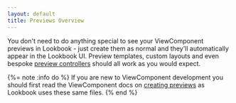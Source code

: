 ```yaml
---
layout: default
title: Previews Overview
---
```


You don't need to do anything special to see your ViewComponent previews in Lookbook - just create them as normal and they'll automatically appear in the Lookbook UI. Preview templates, custom layouts and even bespoke [preview controllers](https://viewcomponent.org/guide/previews.html#configuring-preview-controller) should all work as you would expect.

{%= note :info do %}
If you are new to ViewComponent development you should first read the ViewComponent docs on [creating previews](https://viewcomponent.org/guide/previews.html) as Lookbook uses these same files.
{% end %}